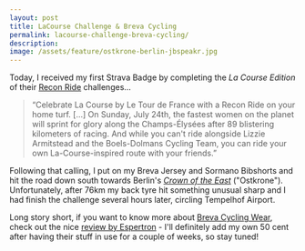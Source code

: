 ```yaml
---
layout: post
title: LaCourse Challenge & Breva Cycling
permalink: lacourse-challenge-breva-cycling/
description:
image: /assets/feature/ostkrone-berlin-jbspeakr.jpg
---
```


Today, I received my first Strava Badge by completing the _La Course Edition_ of their [Recon Ride](https://www.strava.com/challenges/ReconRide) challenges...

> “Celebrate La Course by Le Tour de France with a Recon Ride on your home turf. [...] On Sunday, July 24th, the fastest women on the planet will sprint for glory along the Champs-Élysées after 89 blistering kilometers of racing. And while you can't ride alongside Lizzie Armitstead and the Boels-Dolmans Cycling Team, you can ride your own La-Course-inspired route with your friends.”

Following that calling, I put on my Breva Jersey and Sormano Bibshorts and hit the road down south towards Berlin's [_Crown of the East_](https://www.jbspeakr.cc/ostkrone-berlin-cycling-route/) ("Ostkrone"). Unfortunately, after 76km my back tyre hit something unusual sharp and I had finish the challenge several hours later, circling Tempelhof Airport.

Long story short, if you want to know more about [Breva Cycling Wear](http://www.brevacycling.it/en/), check out the nice [review by Espertron](http://espertron.cc/2016/06/breva-jersey/) - I'll definitely add my own 50 cent after having their stuff in use for a couple of weeks, so stay tuned!

<amp-youtube data-videoid="iiANFrcSqi0" layout="responsive" width="480" height="270"></amp-youtube>
